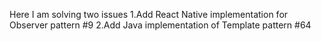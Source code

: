 Here I am solving two issues 
1.Add React Native implementation for Observer pattern #9
2.Add Java implementation of Template pattern #64
